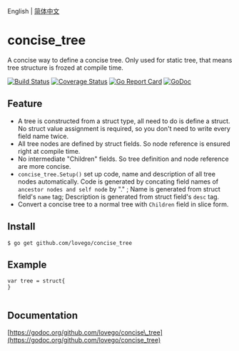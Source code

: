 English | [简体中文](Readme_cn.md)

# concise\_tree
A concise way to define a concise tree.
Only used for static tree, that means tree structure is frozed at compile time.

[![Build Status](https://travis-ci.org/lovego/concise_tree.svg?branch=master)](https://travis-ci.org/lovego/concise_tree)
[![Coverage Status](https://img.shields.io/coveralls/github/lovego/concise_tree/master.svg)](https://coveralls.io/github/lovego/concise_tree?branch=master)
[![Go Report Card](https://goreportcard.com/badge/github.com/lovego/concise_tree)](https://goreportcard.com/report/github.com/lovego/concise_tree)
[![GoDoc](https://godoc.org/github.com/lovego/concise_tree?status.svg)](https://godoc.org/github.com/lovego/concise_tree)

## Feature
- A tree is constructed from a struct type, all need to do is define a struct.
  No struct value assignment is required, so you don't need to write every field name twice.
- All tree nodes are defined by struct fields. So node reference is ensured right at compile time.
- No intermediate "Children" fields. So tree definition and node reference are more concise.
- `concise_tree.Setup()` set up code, name and description of all tree nodes automatically.
  Code is generated by concating field names of `ancestor nodes and self node` by "." ;
  Name is generated from struct field's `name` tag;
  Description is generated from struct field's `desc` tag.
- Convert a concise tree to a normal tree with `Children` field in slice form.

## Install
`$ go get github.com/lovego/concise_tree`

## Example
```
var tree = struct{
}


```



## Documentation
[https://godoc.org/github.com/lovego/concise\_tree](https://godoc.org/github.com/lovego/concise_tree)
